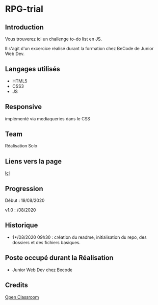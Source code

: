 # RPG-trial

## Introduction

Vous trouverez ici un challenge to-do list en JS.  

Il s'agit d'un excercice réalisé durant la formation chez BeCode de Junior Web Dev.  


## Langages utilisés

+ HTML5
+ CSS3  
+ JS

## Responsive

implémenté via mediaqueries dans le CSS

## Team

Réalisation Solo  

## Liens vers la page  

[Içi](https://meuniers.github.io/RPG-trial/)  

## Progression

Début : 19/08/2020

v1.0 : /08/2020  

## Historique

+ 1*/08/2020 09h30 : création du readme, initialisation du repo, des dossiers et des fichiers basiques.

## Poste occupé durant la Réalisation

+ Junior Web Dev chez Becode

## Credits

[Open Classroom](https://openclassrooms.com/fr/courses/1455701-creer-un-mini-rpg-en-javascript-avec-canvas/1455880-mise-en-place-des-bases)